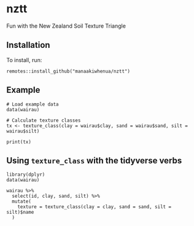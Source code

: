 # nztt
Fun with the New Zealand Soil Texture Triangle

## Installation

To install, run:

```
remotes::install_github("manaakiwhenua/nztt")
```

## Example

```
# Load example data
data(wairau)

# Calculate texture classes
tx <- texture_class(clay = wairau$clay, sand = wairau$sand, silt = wairau$silt)

print(tx)
```

## Using `texture_class` with the tidyverse verbs

```
library(dplyr)
data(wairau)

wairau %>%
  select(id, clay, sand, silt) %>%
  mutate(
    texture = texture_class(clay = clay, sand = sand, silt = silt)$name
  )
```
